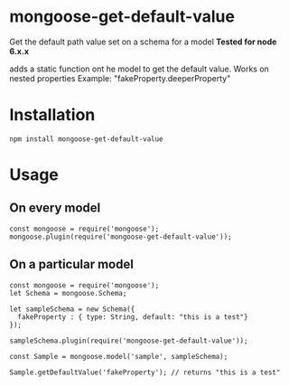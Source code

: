 # mongoose-get-default-value
Get the default path value set on a schema for a model **Tested for node 6.x.x**

adds a static function ont he model to get the default value.  Works on nested properties Example: "fakeProperty.deeperProperty"

# Installation

`npm install mongoose-get-default-value`

# Usage

## On every model
    const mongoose = require('mongoose');
    mongoose.plugin(require('mongoose-get-default-value'));

## On a particular model
    const mongoose = require('mongoose');
    let Schema = mongoose.Schema;

    let sampleSchema = new Schema({
      fakeProperty : { type: String, default: "this is a test"}
    });

    sampleSchema.plugin(require('mongoose-get-default-value'));

    const Sample = mongoose.model('sample', sampleSchema);

    Sample.getDefaultValue('fakeProperty'); // returns "this is a test"

  
